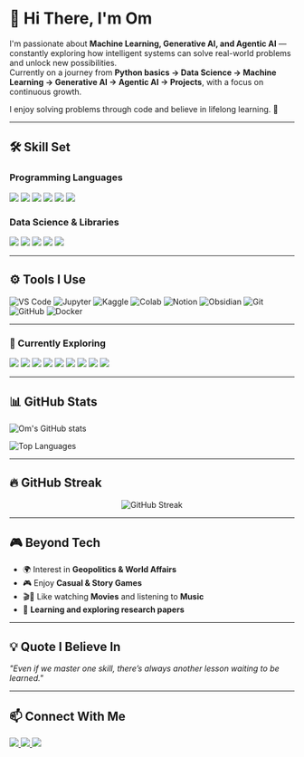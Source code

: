 # 👋 Hi There, I'm Om  

I'm passionate about **Machine Learning, Generative AI, and Agentic AI** — constantly exploring how intelligent systems can solve real-world problems and unlock new possibilities.  
Currently on a journey from **Python basics → Data Science → Machine Learning → Generative AI → Agentic AI → Projects**, with a focus on continuous growth.  

I enjoy solving problems through code and believe in lifelong learning. 🌱

---

## 🛠️ Skill Set  

### Programming Languages  
<p align="left">
  <img src="https://img.shields.io/badge/Python-3776AB?style=for-the-badge&logo=python&logoColor=white" />
  <img src="https://img.shields.io/badge/C-00599C?style=for-the-badge&logo=c&logoColor=white" />
  <img src="https://img.shields.io/badge/C++-00599C?style=for-the-badge&logo=cplusplus&logoColor=white" />
  <img src="https://img.shields.io/badge/SQL-336791?style=for-the-badge&logo=postgresql&logoColor=white" />
  <img src="https://img.shields.io/badge/HTML5-E34F26?style=for-the-badge&logo=html5&logoColor=white" />
  <img src="https://img.shields.io/badge/CSS3-1572B6?style=for-the-badge&logo=css3&logoColor=white" />
</p>

### Data Science & Libraries  
<p align="left">
  <img src="https://img.shields.io/badge/NumPy-013243?style=for-the-badge&logo=numpy&logoColor=white" />
  <img src="https://img.shields.io/badge/Pandas-150458?style=for-the-badge&logo=pandas&logoColor=white" />
  <img src="https://img.shields.io/badge/Matplotlib-11557c?style=for-the-badge&logo=matplotlib&logoColor=white" />
  <img src="https://img.shields.io/badge/Seaborn-4C8CBF?style=for-the-badge&logo=python&logoColor=white" />
  <img src="https://img.shields.io/badge/SciPy-8CAAE6?style=for-the-badge&logo=scipy&logoColor=white" />
</p>

---

## ⚙️ Tools I Use  

<p align="left">
  
![VS Code](https://img.shields.io/badge/VS%20Code-0078d7?style=for-the-badge&logo=visualstudiocode&logoColor=white) 
![Jupyter](https://img.shields.io/badge/Jupyter-F37626?style=for-the-badge&logo=jupyter&logoColor=white) 
![Kaggle](https://img.shields.io/badge/Kaggle-20BEFF?style=for-the-badge&logo=kaggle&logoColor=white) 
![Colab](https://img.shields.io/badge/Colab-F9AB00?style=for-the-badge&logo=googlecolab&logoColor=white) 
![Notion](https://img.shields.io/badge/Notion-000000?style=for-the-badge&logo=notion&logoColor=white) 
![Obsidian](https://img.shields.io/badge/Obsidian-483699?style=for-the-badge&logo=obsidian&logoColor=white)
![Git](https://img.shields.io/badge/Git-F05032?style=for-the-badge&logo=git&logoColor=white) 
![GitHub](https://img.shields.io/badge/GitHub-181717?style=for-the-badge&logo=github&logoColor=white) 
![Docker](https://img.shields.io/badge/Docker-2496ED?style=for-the-badge&logo=docker&logoColor=white)

</p>

---

### 🚀 Currently Exploring  
<p align="left">
  <img src="https://img.shields.io/badge/PyTorch-EE4C2C?style=for-the-badge&logo=pytorch&logoColor=white" />
  <img src="https://img.shields.io/badge/Scikit--learn-F7931E?style=for-the-badge&logo=scikit-learn&logoColor=white" />
  <img src="https://img.shields.io/badge/TensorFlow-FF6F00?style=for-the-badge&logo=tensorflow&logoColor=white" />
  <img src="https://img.shields.io/badge/Django-092E20?style=for-the-badge&logo=django&logoColor=white" />
  <img src="https://img.shields.io/badge/Flask-000000?style=for-the-badge&logo=flask&logoColor=white" />
  <img src="https://img.shields.io/badge/FastAPI-009688?style=for-the-badge&logo=fastapi&logoColor=white" />
  <img src="https://img.shields.io/badge/LangChain-00FFFF?style=for-the-badge&logoColor=black" />
  <img src="https://img.shields.io/badge/HuggingFace-FFB000?style=for-the-badge&logo=huggingface&logoColor=white" />
  <img src="https://img.shields.io/badge/MongoDB-47A248?style=for-the-badge&logo=mongodb&logoColor=white" />
</p>

---

## 📊 GitHub Stats  

![Om's GitHub stats](https://github-readme-stats.vercel.app/api?username=Om-Yadav&show_icons=true&theme=tokyonight)  

![Top Languages](https://github-readme-stats.vercel.app/api/top-langs/?username=Om-Yadav&layout=compact&theme=tokyonight)  

---

## 🔥 GitHub Streak  

<p align="center">
  <img src="https://streak-stats.demolab.com?user=Om-Yadav&theme=tokyonight" alt="GitHub Streak" />
</p>

---

## 🎮 Beyond Tech  
- 🌍 Interest in **Geopolitics & World Affairs**  
- 🎮 Enjoy **Casual & Story Games**  
- 🎬🎵 Like watching **Movies** and listening to **Music**  
- 📖 **Learning and exploring research papers**

---

## 💡 Quote I Believe In  

*"Even if we master one skill, there’s always another lesson waiting to be learned."*  

---

## 📫 Connect With Me  
<p align="left">
  <a href="https://www.linkedin.com/in/om-yadav-in/" target="_blank">
    <img src="https://img.shields.io/badge/LinkedIn-0A66C2?style=for-the-badge&logo=linkedin&logoColor=white" />
  </a>
  <a href="mailto:om.v90821@gmail.com" target="_blank">
    <img src="https://img.shields.io/badge/Email-D14836?style=for-the-badge&logo=gmail&logoColor=white" />
  </a>
  <a href="https://www.kaggle.com/omonkaggle" target="_blank">
    <img src="https://img.shields.io/badge/Kaggle-20BEFF?style=for-the-badge&logo=kaggle&logoColor=white" />
  </a>
</p>
